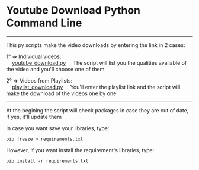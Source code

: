 # Youtube Download Python Command Line

<hr>

This py scripts make the video downloads by entering the link in 2 cases:

1° => Individual videos:<br>
&nbsp;&nbsp;&nbsp;&nbsp;[youtube_download.py](youtube_download.py)
&nbsp;&nbsp;&nbsp;&nbsp;The script will list you the qualities available of the video and you'll choose one of them

2° => Videos from Playlists:<br>
&nbsp;&nbsp;&nbsp;&nbsp;[playlist_download.py](playlist_download.py)
&nbsp;&nbsp;&nbsp;&nbsp;You'll enter the playlist link and the script will make the download of the videos one by one

<hr>

At the begining the script will check packages in case they are out of date, if yes, it'll update them

In case you want save your libraries, type:

<code>pip freeze > requirements.txt</code>

However, if you want install the requirement's libraries, type:

<code>pip install -r requirements.txt</code>

